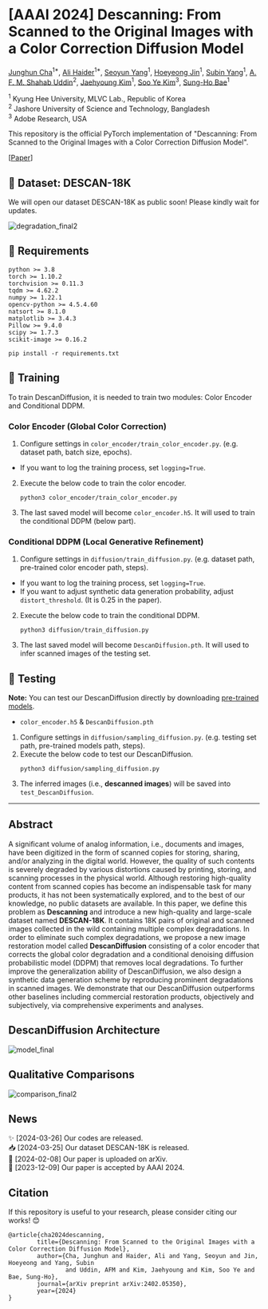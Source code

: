 # [AAAI 2024] Descanning: From Scanned to the Original Images with a Color Correction Diffusion Model

[Junghun Cha](https://www.linkedin.com/in/junghun-cha-5a102b1bb/)<sup>1*</sup>, [Ali Haider]()<sup>1*</sup>, [Seoyun Yang](https://kr.linkedin.com/in/seoyun-yang-9b1323218)<sup>1</sup>, [Hoeyeong Jin](https://www.linkedin.com/in/hoeyeong-jin-91987026b/)<sup>1</sup>, [Subin Yang]()<sup>1</sup>, [A. F. M. Shahab Uddin](https://scholar.google.com/citations?user=Ckkj9gQAAAAJ&hl=en)<sup>2</sup>, [Jaehyoung Kim](https://github.com/crux153)<sup>1</sup>, [Soo Ye Kim](https://sites.google.com/view/sooyekim)<sup>3</sup>, [Sung-Ho Bae](https://scholar.google.co.kr/citations?user=EULut5oAAAAJ&hl=ko)<sup>1</sup>

<sup>1</sup> Kyung Hee University, MLVC Lab., Republic of Korea  
<sup>2</sup> Jashore University of Science and Technology, Bangladesh  
<sup>3</sup> Adobe Research, USA  

This repository is the official PyTorch implementation of "Descanning: From Scanned to the Original Images with a Color Correction Diffusion Model".

[[Paper](https://www.arxiv.org/abs/2402.05350)]

## 💾 Dataset: DESCAN-18K

We will open our dataset DESCAN-18K as public soon! Please kindly wait for updates.

![degradation_final2](https://github.com/jhcha08/Descanning/assets/55647934/1fb77feb-8b8e-4457-b98f-ca5a53e9b79c)

<!--
You can download our dataset DESCAN-18K from these links: [scan1](https://drive.google.com/file/d/1Uanl0NPtVxVOwGb3yzGviopW-j0Gktc6/view?usp=sharing), [scan2](https://drive.google.com/file/d/16DxzIizRdxzrul1T-dgoIzhDn9szFpvK/view?usp=sharing), [clean](https://drive.google.com/file/d/1uB8rFMOjokdYz2ynSPHnxqgqpOAEW707/view?usp=sharing), [validation and test](https://drive.google.com/file/d/12txQIib3ycHcl4f8DscziVtRdN0qZZw1/view?usp=sharing)

After downloading the dataset, please follow detailed instructions [here](https://github.com/jhcha08/Descanning/blob/main/dataset/readme.md).
-->

## 🔭 Requirements

```
python >= 3.8  
torch >= 1.10.2
torchvision >= 0.11.3  
tqdm >= 4.62.2  
numpy >= 1.22.1  
opencv-python >= 4.5.4.60  
natsort >= 8.1.0  
matplotlib >= 3.4.3  
Pillow >= 9.4.0  
scipy >= 1.7.3  
scikit-image >= 0.16.2  
```

```
pip install -r requirements.txt
```

## 💫 Training

To train DescanDiffusion, it is needed to train two modules: Color Encoder and Conditional DDPM.

### Color Encoder (Global Color Correction)

1. Configure settings in ```color_encoder/train_color_encoder.py```. (e.g. dataset path, batch size, epochs).
 - If you want to log the training process, set ```logging=True```.  
2. Execute the below code to train the color encoder.
   ```
   python3 color_encoder/train_color_encoder.py
   ```
3. The last saved model will become ```color_encoder.h5```. It will used to train the conditional DDPM (below part).

### Conditional DDPM (Local Generative Refinement)

1. Configure settings in ```diffusion/train_diffusion.py```. (e.g. dataset path, pre-trained color encoder path, steps).  
 - If you want to log the training process, set ```logging=True```.  
 - If you want to adjust synthetic data generation probability, adjust ```distort_threshold```. (It is 0.25 in the paper).
2. Execute the below code to train the conditional DDPM.
   ```
   python3 diffusion/train_diffusion.py
   ```
3. The last saved model will become ```DescanDiffusion.pth```. It will used to infer scanned images of the testing set.

## 💫 Testing

**Note:** You can test our DescanDiffusion directly by downloading [pre-trained models](https://drive.google.com/file/d/1neAS5Sh97dlxTFrh9Sn4-kAYvTGVCe0q/view?usp=sharing). 
- ```color_encoder.h5``` & ```DescanDiffusion.pth```

1. Configure settings in ```diffusion/sampling_diffusion.py```. (e.g. testing set path, pre-trained models path, steps).  
2. Execute the below code to test our DescanDiffusion.
   ```
   python3 diffusion/sampling_diffusion.py
   ```
3. The inferred images (i.e., **descanned images**) will be saved into ```test_DescanDiffusion```.

---

## Abstract

A significant volume of analog information, i.e., documents and images, have been digitized in the form of scanned copies for storing, sharing, and/or analyzing in the digital world. However, the quality of such contents is severely degraded by various distortions caused by printing, storing, and scanning processes in the physical world. Although restoring high-quality content from scanned copies has become an indispensable task for many products, it has not been systematically explored, and to the best of our knowledge, no public datasets are available. In this paper, we define this problem as **Descanning** and introduce a new high-quality and large-scale dataset named **DESCAN-18K**. It contains 18K pairs of original and scanned images collected in the wild containing multiple complex degradations. In order to eliminate such complex degradations, we propose a new image restoration model called **DescanDiffusion** consisting of a color encoder that corrects the global color degradation and a conditional denoising diffusion probabilistic model (DDPM) that removes local degradations. To further improve the generalization ability of DescanDiffusion, we also design a synthetic data generation scheme by reproducing prominent degradations in scanned images. We demonstrate that our DescanDiffusion outperforms other baselines including commercial restoration products, objectively and subjectively, via comprehensive experiments and analyses.

## DescanDiffusion Architecture

![model_final](https://github.com/jhcha08/Descanning/assets/55647934/553407bc-75a4-482d-a800-105cbe7d567e)

## Qualitative Comparisons

![comparison_final2](https://github.com/jhcha08/Descanning/assets/55647934/7cebc99c-1417-479c-a858-2199905ed631)

## News

✨ [2024-03-26] Our codes are released.  
📥 [2024-03-25] Our dataset DESCAN-18K is released.  
📃 [2024-02-08] Our paper is uploaded on arXiv.  
🎉 [2023-12-09] Our paper is accepted by AAAI 2024.  

## Citation

If this repository is useful to your research, please consider citing our works! 😊

```
@article{cha2024descanning,
        title={Descanning: From Scanned to the Original Images with a Color Correction Diffusion Model},
        author={Cha, Junghun and Haider, Ali and Yang, Seoyun and Jin, Hoeyeong and Yang, Subin
                and Uddin, AFM and Kim, Jaehyoung and Kim, Soo Ye and Bae, Sung-Ho},
        journal={arXiv preprint arXiv:2402.05350},
        year={2024}
}
```
